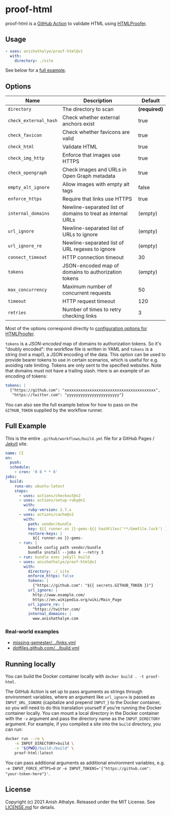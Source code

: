# proof-html

proof-html is a [GitHub Action](https://github.com/features/actions) to
validate HTML using [HTMLProofer](https://github.com/gjtorikian/html-proofer).

## Usage

```yaml
- uses: anishathalye/proof-html@v1
  with:
    directory: ./site
```

See below for a [full example](#full-example).

## Options

| Name | Description | Default |
| --- | --- | --- |
| `directory` | The directory to scan | **(required)** |
| `check_external_hash` | Check whether external anchors exist | true |
| `check_favicon` | Check whether favicons are valid | true |
| `check_html` | Validate HTML | true |
| `check_img_http` | Enforce that images use HTTPS | true |
| `check_opengraph` | Check images and URLs in Open Graph metadata | true |
| `empty_alt_ignore` | Allow images with empty alt tags | false |
| `enforce_https` | Require that links use HTTPS | true |
| `internal_domains` | Newline-separated list of domains to treat as internal URLs | (empty) |
| `url_ignore` | Newline-separated list of URLs to ignore | (empty) |
| `url_ignore_re` | Newline-separated list of URL regexes to ignore | (empty) |
| `connect_timeout` | HTTP connection timeout | 30 |
| `tokens` | JSON-encoded map of domains to authorization tokens | (empty) |
| `max_concurrency` | Maximum number of concurrent requests | 50 |
| `timeout` | HTTP request timeout | 120 |
| `retries` | Number of times to retry checking links | 3 |

Most of the options correspond directly to [configuration options for
HTMLProofer](https://github.com/gjtorikian/html-proofer#configuration).

`tokens` is a _JSON-encoded_ map of domains to authorization tokens. So it's
"doubly encoded": the workflow file is written in YAML and `tokens` is a string
(not a map!), a JSON encoding of the data. This option can be used to provide
bearer tokens to use in certain scenarios, which is useful for e.g. avoiding
rate limiting. Tokens are only sent to the specified websites. Note that
domains must not have a trailing slash. Here is an example of an encoding of
tokens:

```yaml
tokens: |
  {"https://github.com": "xxxxxxxxxxxxxxxxxxxxxxxxxxxxxxxxxxxxxxxx",
   "https://twitter.com": "yyyyyyyyyyyyyyyyyyyyyyy"}
```

You can also see the full example below for how to pass on the `GITHUB_TOKEN`
supplied by the workflow runner.

## Full Example

This is the entire `.github/workflows/build.yml` file for a GitHub Pages /
[Jekyll](https://jekyllrb.com/docs/github-pages/) site.

```yaml
name: CI
on:
  push:
  schedule:
    - cron: '0 8 * * 6'
jobs:
  build:
    runs-on: ubuntu-latest
    steps:
      - uses: actions/checkout@v2
      - uses: actions/setup-ruby@v1
        with:
          ruby-version: 2.7.x
      - uses: actions/cache@v2
        with:
          path: vendor/bundle
          key: ${{ runner.os }}-gems-${{ hashFiles('**/Gemfile.lock') }}
          restore-keys: |
            ${{ runner.os }}-gems-
      - run: |
          bundle config path vendor/bundle
          bundle install --jobs 4 --retry 3
      - run: bundle exec jekyll build
      - uses: anishathalye/proof-html@v1
        with:
          directory: ./_site
          enforce_https: false
          tokens: |
            {"https://github.com": "${{ secrets.GITHUB_TOKEN }}"}
          url_ignore: |
            http://www.example.com/
            https://en.wikipedia.org/wiki/Main_Page
          url_ignore_re: |
            ^https://twitter.com/
          internal_domains: |
            www.anishathalye.com
```

### Real-world examples

- [missing-semester/.../links.yml](https://github.com/missing-semester/missing-semester/blob/master/.github/workflows/links.yml)
- [dotfiles.github.com/.../build.yml](https://github.com/dotfiles/dotfiles.github.com/blob/master/.github/workflows/build.yml)

## Running locally

You can build the Docker container locally with `docker build . -t proof-html`.

The GitHub Action is set up to pass arguments as strings through environment
variables, where an argument like `url_ignore` is passed as `INPUT_URL_IGNORE`
(capitalize and prepend `INPUT_`) to the Docker container, so you will need to
do this translation yourself if you're running the Docker container locally.
You can mount a local directory in the Docker container with the `-v` argument
and pass the directory name as the `INPUT_DIRECTORY` argument. For example, if
you compiled a site into the `build` directory, you can run:

```bash
docker run --rm \
    -e INPUT_DIRECTORY=build \
    -v "${PWD}/build:/build" \
    proof-html:latest
```

You can pass additional arguments as additional environment variables, e.g.
`-e INPUT_FORCE_HTTPS=0` or
`-e INPUT_TOKENS='{"https://github.com": "your-token-here"}'`.

## License

Copyright (c) 2021 Anish Athalye. Released under the MIT License. See
[LICENSE.md](LICENSE.md) for details.
